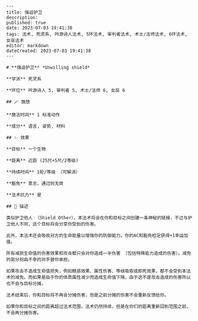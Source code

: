 
    ---
    title: 强迫护卫
    description: 
    published: true
    date: 2023-07-03 19:41:38
    tags: 法术, 死灵系, 吟游诗人法术, 5环法术, 审判者法术, 术士/法师法术, 6环法术, 女巫法术
    editor: markdown
    dateCreated: 2023-07-03 19:41:38
    ---

    # **强迫护卫** *Unwilling shield*

    **学派** 死灵系 

    **环位** 吟游诗人 5, 审判者 5, 术士/法师 6, 女巫 6

    ## 🪄 施放

    **施法时间** 1 标准动作

    **成分** 语言, 姿势, 材料

    ## ✨ 效果 

    **目标** 一个生物 

    **距离** 近距 (25尺+5尺/2等级)  

    **持续时间** 1轮/等级 （可解消） 

    **豁免** 意志，通过则无效

    **法术抗力** 是

    ## 📖 描述

    类似护卫他人 （Shield Other），本法术将会在你和目标之间创建一条神秘的链接，不过与护卫他人不同，这个目标将会分享你受到的伤害。

    此外，本法术还会吸收对方的生命能量以增强你的防御能力。你的AC和豁免检定获得+1幸运加值。

    所有减损生命值的伤害效果和攻击都只会对你造成一半伤害 （包括特殊能力造成的伤害）。减免的部分则由不幸的对手替你承担。

    如果攻击不造成生命值损失，例如魅惑效果、属性伤害、等级吸取或即死效果，都不会受到本法术的减免。而如果是由于你的体质属性减少而造成生命值下降，由于这不是攻击造成的伤害所以也不会与目标分摊。

    法术结束后，你和目标将不再会分摊伤害，但是之前分摊的伤害不会重新反馈给你。

    如果你和目标之间的距离超过法术范围，法术仍然持续，但是在你们的距离重新回到范围之前，不会再分摊伤害。
    